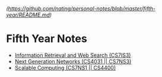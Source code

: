 
*(https://github.com/nating/personal-notes/blob/master/fifth-year/README.md)*

# Fifth Year Notes

* [Information Retrieval and Web Search (CS7IS3)](https://github.com/nating/personal-notes/blob/master/fifth-year/next-generation-networks/README.md)
* [Next Generation Networks (CS4031 || CS7NS3)](https://github.com/nating/personal-notes/blob/master/fifth-year/next-generation-networks/README.md)
* [Scalable Computing (CS7NS1 || CS4400)](https://github.com/nating/personal-notes/blob/master/fifth-year/scalable-computing/README.md)
